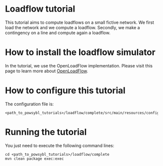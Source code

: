 # Loadflow tutorial
This tutorial aims to compute loadflows on a small fictive network. We first load the network and we compute a loadflow. Secondly, we make a contingency on a line and compute again a loadflow.  


# How to install the loadflow simulator  
In the tutorial, we use the OpenLoadFlow implementation. Please visit this page to learn more about [OpenLoadFlow](https://www.powsybl.org/pages/documentation/simulation/powerflow/openlf.html).

# How to configure this tutorial
The configuration file is:
```
<path_to_powsybl_tutorials>/loadflow/complete/src/main/resources/config.yml
```

# Running the tutorial
You just need to execute the following command lines:
```
cd <path_to_powsybl_tutorials>/loadflow/complete
mvn clean package exec:exec
```
